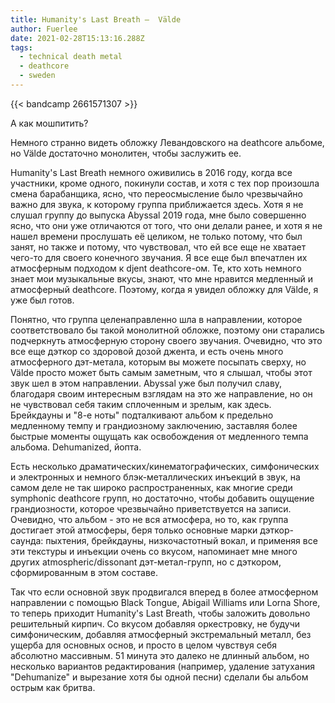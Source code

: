 ```yaml
---
title: Humanity's Last Breath —  Välde
author: Fuerlee
date: 2021-02-28T15:13:16.288Z
tags:
  - technical death metal
  - deathcore
  - sweden
---
```

{{< bandcamp 2661571307 >}}

А как мошпитить?

Немного странно видеть обложку Левандовского на deathcore альбоме, но Välde достаточно монолитен, чтобы заслужить ее.

Humanity's Last Breath немного оживились в 2016 году, когда все участники, кроме одного, покинули состав, и хотя с тех пор произошла смена барабанщика, ясно, что переосмысление было чрезвычайно важно для звука, к которому группа приближается здесь. Хотя я не слушал группу до выпуска Abyssal 2019 года, мне было совершенно ясно, что они уже отличаются от того, что они делали ранее, и хотя я не нашел времени прослушать её целиком, не только потому, что был занят, но также и потому, что чувствовал, что ей все еще не хватает чего-то для своего конечного звучания. Я все еще был впечатлен их атмосферным подходом к djent deathcore-ом. Те, кто хоть немного знает мои музыкальные вкусы, знают, что мне нравится медленный и атмосферный deathcore. Поэтому, когда я увидел обложку для Välde, я уже был готов.

Понятно, что группа целенаправленно шла в направлении, которое соответствовало бы такой монолитной обложке, поэтому они старались подчеркнуть атмосферную сторону своего звучания. Очевидно, что это все еще дэткор со здоровой дозой джента, и есть очень много атмосферного дэт-метала, которым вы можете посыпать сверху, но Välde просто может быть самым заметным, что я слышал, чтобы этот звук шел в этом направлении. Abyssal уже был получил славу, благодаря своим интересным взглядам на это же направление, но он не чувствовал себя таким сплоченным и зрелым, как здесь. Брейкдауны и "8-е ноты" подталкивают альбом  к предельно медленному темпу и грандиозному заключению, заставляя более быстрые моменты ощущать как освобождения от медленного темпа альбома. Dehumanized, йопта.

Есть несколько драматических/кинематографических, симфонических и электронных и немного блэк-металлических инъекций в звук, на самом деле не так широко распространенных, как многие среди symphonic deathcore групп, но достаточно, чтобы добавить ощущение грандиозности, которое чрезвычайно приветствуется на записи. Очевидно, что альбом - это не вся атмосфера, но то, как группа достигает этой атмосферы, беря только основные марки дэткор-саунда: пыхтения, брейкдауны, низкочастотный вокал, и применяя все эти текстуры и инъекции очень со вкусом, напоминает мне много других atmospheric/dissonant дэт-метал-групп, но с дэткором, сформированным в этом составе.

Так что если основной звук продвигался вперед в более атмосферном направлении с помощью Black Tongue, Abigail Williams или Lorna Shore, то теперь приходит Humanity's Last Breath, чтобы заложить довольно решительный кирпич. Со вкусом добавляя оркестровку, не будучи симфоническим, добавляя атмосферный экстремальный металл, без ущерба для основных основ, и просто в целом чувствуя себя абсолютно массивным. 51 минута это далеко не длинный альбом, но несколько вариантов редактирования (например, удаление затухания "Dehumanize" и вырезание хотя бы одной песни) сделали бы альбом острым как бритва.